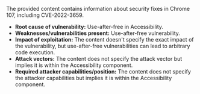 The provided content contains information about security fixes in Chrome 107, including CVE-2022-3659.

- **Root cause of vulnerability:** Use-after-free in Accessibility.
- **Weaknesses/vulnerabilities present:** Use-after-free vulnerability.
- **Impact of exploitation:** The content doesn't specify the exact impact of the vulnerability, but use-after-free vulnerabilities can lead to arbitrary code execution.
- **Attack vectors:** The content does not specify the attack vector but implies it is within the Accessibility component.
- **Required attacker capabilities/position:** The content does not specify the attacker capabilities but implies it is within the Accessibility component.